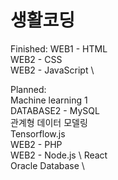 # 생활코딩 

Finished:
WEB1 - HTML \
WEB2 - CSS \
WEB2 - JavaScript \

Planned: \
Machine learning 1 \
DATABASE2 - MySQL \
관계형 데이터 모델링 \
Tensorflow.js \
WEB2 - PHP \
WEB2 - Node.js \ 
React \
Oracle Database \


